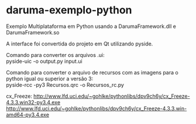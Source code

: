 daruma-exemplo-python
=====================

Exemplo Multiplataforma em Python usando a DarumaFramework.dll e DarumaFramework.so

A interface foi convertida do projeto em Qt utilizando pyside.

Comando para converter os arquivos .ui:<br>
pyside-uic -o output.py input.ui

Comando para converter o arquivo de recursos com as imagens para o python igual ou superior a versão 3:<br>
pyside-rcc -py3 Recursos.qrc -o Recursos_rc.py

cx_Freeze:
http://www.lfd.uci.edu/~gohlke/pythonlibs/dpv9ch6y/cx_Freeze-4.3.3.win32-py3.4.exe
http://www.lfd.uci.edu/~gohlke/pythonlibs/dpv9ch6y/cx_Freeze-4.3.3.win-amd64-py3.4.exe